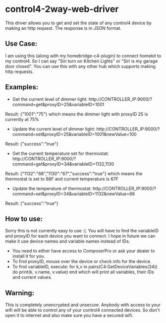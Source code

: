 # control4-2way-web-driver

This driver allows you to get and set the state of any control4 device by making
an http request. The response is in JSON format.

Use Case:
---------
I am using this (along with my homebridge-c4-plugin) to connect homekit to my
control4. So I can say "Siri turn on Kitchen Lights" or "Siri is my garage door
closed". You can use this with any other hub which supports making http requests.

Examples:
----------
- Get the current level of dimmer light:
http://CONTROLLER_IP:9000/?command=get&proxyID=25&variableID=1001

Result: {"1001":"75"}
which means the dimmer light with proxyID 25 is currently at 75%

- Update the current level of dimmer light:
http://CONTROLLER_IP:9000/?command=set&proxyID=25&variableID=1001&newValue=100

Result: {"success":"true"}

- Get the current temperature set for thermostat:
http://CONTROLLER_IP:9000/?command=get&proxyID=34&variableID=1132,1130

Result: {"1132":"68","1130":"67","success":"true"}
which means the thermostat is set to 68F and current temperature is 67F

- Update the temperature of thermostat:
http://CONTROLLER_IP:9000/?command=set&proxyID=34&variableID=1132&newValue=66

Result: {"success":"true"}

How to use:
------------
Sorry this is not currently easy to use :(. You will have to find the variableID
and proxyID for each device you want to connect. I hope in future we can
make it use device names and variable names instead of IDs.

- You need to either have access to ComposerPro or ask your dealer to install it
for you.
- To find proxyID, mouse over the device or check info for the device.
- To find variableID, execute:
for k,v in pairs(C4:GetDeviceVariables(34)) do print(k, v.name, v.value) end
which will print all variables, their IDs and current values.

Warning:
---------
This is completely unencrypted and unsecure. Anybody with access to your wifi
will be able to control any of your control4 connected devices. So don't open
it to internet and also make sure you have a secured wifi.
